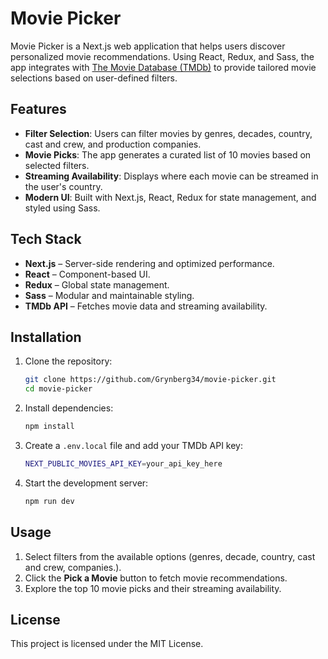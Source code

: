 # Movie Picker

Movie Picker is a Next.js web application that helps users discover personalized movie recommendations. Using React, Redux, and Sass, the app integrates with [The Movie Database (TMDb)](https://www.themoviedb.org/) to provide tailored movie selections based on user-defined filters.

## Features
- **Filter Selection**: Users can filter movies by genres, decades, country, cast and crew, and production companies.
- **Movie Picks**: The app generates a curated list of 10 movies based on selected filters.
- **Streaming Availability**: Displays where each movie can be streamed in the user's country.
- **Modern UI**: Built with Next.js, React, Redux for state management, and styled using Sass.

## Tech Stack
- **Next.js** – Server-side rendering and optimized performance.
- **React** – Component-based UI.
- **Redux** – Global state management.
- **Sass** – Modular and maintainable styling.
- **TMDb API** – Fetches movie data and streaming availability.

## Installation
1. Clone the repository:
   ```sh
   git clone https://github.com/Grynberg34/movie-picker.git
   cd movie-picker
   ```
2. Install dependencies:
   ```sh
   npm install
   ```
3. Create a `.env.local` file and add your TMDb API key:
   ```sh
   NEXT_PUBLIC_MOVIES_API_KEY=your_api_key_here
   ```
4. Start the development server:
   ```sh
   npm run dev
   ```

## Usage
1. Select filters from the available options (genres, decade, country, cast and crew, companies.).
2. Click the **Pick a Movie** button to fetch movie recommendations.
3. Explore the top 10 movie picks and their streaming availability.


## License
This project is licensed under the MIT License.
